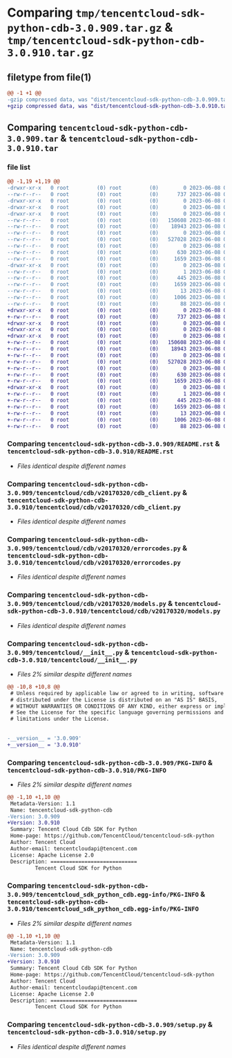 # Comparing `tmp/tencentcloud-sdk-python-cdb-3.0.909.tar.gz` & `tmp/tencentcloud-sdk-python-cdb-3.0.910.tar.gz`

## filetype from file(1)

```diff
@@ -1 +1 @@
-gzip compressed data, was "dist/tencentcloud-sdk-python-cdb-3.0.909.tar", last modified: Thu Jun  8 00:19:34 2023, max compression
+gzip compressed data, was "dist/tencentcloud-sdk-python-cdb-3.0.910.tar", last modified: Thu Jun  8 09:04:54 2023, max compression
```

## Comparing `tencentcloud-sdk-python-cdb-3.0.909.tar` & `tencentcloud-sdk-python-cdb-3.0.910.tar`

### file list

```diff
@@ -1,19 +1,19 @@
-drwxr-xr-x   0 root         (0) root         (0)        0 2023-06-08 00:19:34.000000 tencentcloud-sdk-python-cdb-3.0.909/
--rw-r--r--   0 root         (0) root         (0)      737 2023-06-08 00:19:34.000000 tencentcloud-sdk-python-cdb-3.0.909/README.rst
-drwxr-xr-x   0 root         (0) root         (0)        0 2023-06-08 00:19:34.000000 tencentcloud-sdk-python-cdb-3.0.909/tencentcloud/
-drwxr-xr-x   0 root         (0) root         (0)        0 2023-06-08 00:19:34.000000 tencentcloud-sdk-python-cdb-3.0.909/tencentcloud/cdb/
-drwxr-xr-x   0 root         (0) root         (0)        0 2023-06-08 00:19:34.000000 tencentcloud-sdk-python-cdb-3.0.909/tencentcloud/cdb/v20170320/
--rw-r--r--   0 root         (0) root         (0)   150608 2023-06-08 00:19:34.000000 tencentcloud-sdk-python-cdb-3.0.909/tencentcloud/cdb/v20170320/cdb_client.py
--rw-r--r--   0 root         (0) root         (0)    18943 2023-06-08 00:19:34.000000 tencentcloud-sdk-python-cdb-3.0.909/tencentcloud/cdb/v20170320/errorcodes.py
--rw-r--r--   0 root         (0) root         (0)        0 2023-06-08 00:19:34.000000 tencentcloud-sdk-python-cdb-3.0.909/tencentcloud/cdb/v20170320/__init__.py
--rw-r--r--   0 root         (0) root         (0)   527028 2023-06-08 00:19:34.000000 tencentcloud-sdk-python-cdb-3.0.909/tencentcloud/cdb/v20170320/models.py
--rw-r--r--   0 root         (0) root         (0)        0 2023-06-08 00:19:34.000000 tencentcloud-sdk-python-cdb-3.0.909/tencentcloud/cdb/__init__.py
--rw-r--r--   0 root         (0) root         (0)      630 2023-06-08 00:19:34.000000 tencentcloud-sdk-python-cdb-3.0.909/tencentcloud/__init__.py
--rw-r--r--   0 root         (0) root         (0)     1659 2023-06-08 00:19:34.000000 tencentcloud-sdk-python-cdb-3.0.909/PKG-INFO
-drwxr-xr-x   0 root         (0) root         (0)        0 2023-06-08 00:19:34.000000 tencentcloud-sdk-python-cdb-3.0.909/tencentcloud_sdk_python_cdb.egg-info/
--rw-r--r--   0 root         (0) root         (0)        1 2023-06-08 00:19:34.000000 tencentcloud-sdk-python-cdb-3.0.909/tencentcloud_sdk_python_cdb.egg-info/dependency_links.txt
--rw-r--r--   0 root         (0) root         (0)      445 2023-06-08 00:19:34.000000 tencentcloud-sdk-python-cdb-3.0.909/tencentcloud_sdk_python_cdb.egg-info/SOURCES.txt
--rw-r--r--   0 root         (0) root         (0)     1659 2023-06-08 00:19:34.000000 tencentcloud-sdk-python-cdb-3.0.909/tencentcloud_sdk_python_cdb.egg-info/PKG-INFO
--rw-r--r--   0 root         (0) root         (0)       13 2023-06-08 00:19:34.000000 tencentcloud-sdk-python-cdb-3.0.909/tencentcloud_sdk_python_cdb.egg-info/top_level.txt
--rw-r--r--   0 root         (0) root         (0)     1006 2023-06-08 00:19:34.000000 tencentcloud-sdk-python-cdb-3.0.909/setup.py
--rw-r--r--   0 root         (0) root         (0)       88 2023-06-08 00:19:34.000000 tencentcloud-sdk-python-cdb-3.0.909/setup.cfg
+drwxr-xr-x   0 root         (0) root         (0)        0 2023-06-08 09:04:54.000000 tencentcloud-sdk-python-cdb-3.0.910/
+-rw-r--r--   0 root         (0) root         (0)      737 2023-06-08 09:04:54.000000 tencentcloud-sdk-python-cdb-3.0.910/README.rst
+drwxr-xr-x   0 root         (0) root         (0)        0 2023-06-08 09:04:54.000000 tencentcloud-sdk-python-cdb-3.0.910/tencentcloud/
+drwxr-xr-x   0 root         (0) root         (0)        0 2023-06-08 09:04:54.000000 tencentcloud-sdk-python-cdb-3.0.910/tencentcloud/cdb/
+drwxr-xr-x   0 root         (0) root         (0)        0 2023-06-08 09:04:54.000000 tencentcloud-sdk-python-cdb-3.0.910/tencentcloud/cdb/v20170320/
+-rw-r--r--   0 root         (0) root         (0)   150608 2023-06-08 09:04:54.000000 tencentcloud-sdk-python-cdb-3.0.910/tencentcloud/cdb/v20170320/cdb_client.py
+-rw-r--r--   0 root         (0) root         (0)    18943 2023-06-08 09:04:54.000000 tencentcloud-sdk-python-cdb-3.0.910/tencentcloud/cdb/v20170320/errorcodes.py
+-rw-r--r--   0 root         (0) root         (0)        0 2023-06-08 09:04:54.000000 tencentcloud-sdk-python-cdb-3.0.910/tencentcloud/cdb/v20170320/__init__.py
+-rw-r--r--   0 root         (0) root         (0)   527028 2023-06-08 09:04:54.000000 tencentcloud-sdk-python-cdb-3.0.910/tencentcloud/cdb/v20170320/models.py
+-rw-r--r--   0 root         (0) root         (0)        0 2023-06-08 09:04:54.000000 tencentcloud-sdk-python-cdb-3.0.910/tencentcloud/cdb/__init__.py
+-rw-r--r--   0 root         (0) root         (0)      630 2023-06-08 09:04:54.000000 tencentcloud-sdk-python-cdb-3.0.910/tencentcloud/__init__.py
+-rw-r--r--   0 root         (0) root         (0)     1659 2023-06-08 09:04:54.000000 tencentcloud-sdk-python-cdb-3.0.910/PKG-INFO
+drwxr-xr-x   0 root         (0) root         (0)        0 2023-06-08 09:04:54.000000 tencentcloud-sdk-python-cdb-3.0.910/tencentcloud_sdk_python_cdb.egg-info/
+-rw-r--r--   0 root         (0) root         (0)        1 2023-06-08 09:04:54.000000 tencentcloud-sdk-python-cdb-3.0.910/tencentcloud_sdk_python_cdb.egg-info/dependency_links.txt
+-rw-r--r--   0 root         (0) root         (0)      445 2023-06-08 09:04:54.000000 tencentcloud-sdk-python-cdb-3.0.910/tencentcloud_sdk_python_cdb.egg-info/SOURCES.txt
+-rw-r--r--   0 root         (0) root         (0)     1659 2023-06-08 09:04:54.000000 tencentcloud-sdk-python-cdb-3.0.910/tencentcloud_sdk_python_cdb.egg-info/PKG-INFO
+-rw-r--r--   0 root         (0) root         (0)       13 2023-06-08 09:04:54.000000 tencentcloud-sdk-python-cdb-3.0.910/tencentcloud_sdk_python_cdb.egg-info/top_level.txt
+-rw-r--r--   0 root         (0) root         (0)     1006 2023-06-08 09:04:54.000000 tencentcloud-sdk-python-cdb-3.0.910/setup.py
+-rw-r--r--   0 root         (0) root         (0)       88 2023-06-08 09:04:54.000000 tencentcloud-sdk-python-cdb-3.0.910/setup.cfg
```

### Comparing `tencentcloud-sdk-python-cdb-3.0.909/README.rst` & `tencentcloud-sdk-python-cdb-3.0.910/README.rst`

 * *Files identical despite different names*

### Comparing `tencentcloud-sdk-python-cdb-3.0.909/tencentcloud/cdb/v20170320/cdb_client.py` & `tencentcloud-sdk-python-cdb-3.0.910/tencentcloud/cdb/v20170320/cdb_client.py`

 * *Files identical despite different names*

### Comparing `tencentcloud-sdk-python-cdb-3.0.909/tencentcloud/cdb/v20170320/errorcodes.py` & `tencentcloud-sdk-python-cdb-3.0.910/tencentcloud/cdb/v20170320/errorcodes.py`

 * *Files identical despite different names*

### Comparing `tencentcloud-sdk-python-cdb-3.0.909/tencentcloud/cdb/v20170320/models.py` & `tencentcloud-sdk-python-cdb-3.0.910/tencentcloud/cdb/v20170320/models.py`

 * *Files identical despite different names*

### Comparing `tencentcloud-sdk-python-cdb-3.0.909/tencentcloud/__init__.py` & `tencentcloud-sdk-python-cdb-3.0.910/tencentcloud/__init__.py`

 * *Files 2% similar despite different names*

```diff
@@ -10,8 +10,8 @@
 # Unless required by applicable law or agreed to in writing, software
 # distributed under the License is distributed on an "AS IS" BASIS,
 # WITHOUT WARRANTIES OR CONDITIONS OF ANY KIND, either express or implied.
 # See the License for the specific language governing permissions and
 # limitations under the License.
 
 
-__version__ = '3.0.909'
+__version__ = '3.0.910'
```

### Comparing `tencentcloud-sdk-python-cdb-3.0.909/PKG-INFO` & `tencentcloud-sdk-python-cdb-3.0.910/PKG-INFO`

 * *Files 2% similar despite different names*

```diff
@@ -1,10 +1,10 @@
 Metadata-Version: 1.1
 Name: tencentcloud-sdk-python-cdb
-Version: 3.0.909
+Version: 3.0.910
 Summary: Tencent Cloud Cdb SDK for Python
 Home-page: https://github.com/TencentCloud/tencentcloud-sdk-python
 Author: Tencent Cloud
 Author-email: tencentcloudapi@tencent.com
 License: Apache License 2.0
 Description: ============================
         Tencent Cloud SDK for Python
```

### Comparing `tencentcloud-sdk-python-cdb-3.0.909/tencentcloud_sdk_python_cdb.egg-info/PKG-INFO` & `tencentcloud-sdk-python-cdb-3.0.910/tencentcloud_sdk_python_cdb.egg-info/PKG-INFO`

 * *Files 2% similar despite different names*

```diff
@@ -1,10 +1,10 @@
 Metadata-Version: 1.1
 Name: tencentcloud-sdk-python-cdb
-Version: 3.0.909
+Version: 3.0.910
 Summary: Tencent Cloud Cdb SDK for Python
 Home-page: https://github.com/TencentCloud/tencentcloud-sdk-python
 Author: Tencent Cloud
 Author-email: tencentcloudapi@tencent.com
 License: Apache License 2.0
 Description: ============================
         Tencent Cloud SDK for Python
```

### Comparing `tencentcloud-sdk-python-cdb-3.0.909/setup.py` & `tencentcloud-sdk-python-cdb-3.0.910/setup.py`

 * *Files identical despite different names*

